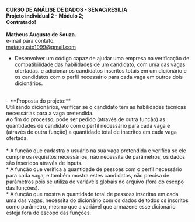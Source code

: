 **CURSO DE ANÁLISE DE DADOS - SENAC/RESILIA** <br>
**Projeto individual 2 - Módulo 2;** <br>
**Contratado!** <br><br>
**Matheus Augusto de Souza.** <br>
e-mail para contato: <br>
mataugusto1999@gmail.com <br>

* Desenvolver um código capaz de ajudar uma empresa na verificação de compatibilidade das habilidades de um candidato, com uma das vagas ofertadas. 
e adicionar os candidatos inscritos totais em um dicionário e os candidatos com o perfil necessário para cada vaga em outros dois dicionários.
<br>
- **Proposta do projeto:**<br>
Utilizando dicionários, verificar se o candidato tem as habilidades técnicas necessárias para a vaga pretendida. <br>
Ao fim do processo, pode ser pedido (através de outra função) as quantidades de candidato com o perfil necessário para cada vaga 
e (através de outra função) a quantidade total de inscritos em cada vaga ofertada. <br><br>
* A função que cadastra o usuário na sua vaga pretendida e verifica se ele cumpre os requisitos necessários, não necessita de parâmetros, 
os dados são inseridos através de inputs. <br>
* A função que verifica a quantidade de pessoas com o perfil necessário para cada vaga, e também mostra estes candidatos, não precisa de parâmetros pois se utiliza de variáveis globais no arquivo (fora do escopo das funções). <br>
* A função que mostra a quantidade total de pessoas inscritas em cada uma das vagas, necessita do dicionário com os dados de todos os inscritos como parâmetro, mesmo que a variável que armazene esse dicionário esteja fora do escopo das funções. <br>
 
